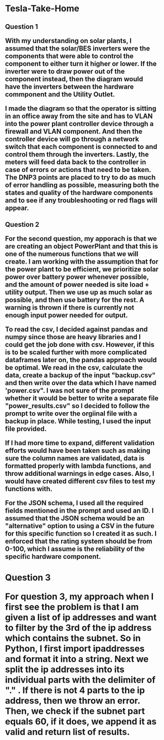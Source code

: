# Tesla-Take-Home

<h2> Question 1

<p>
With my understanding on solar plants, I assumed that the solar/BES inverters
were the components that were able to control the component to either turn it
higher or lower. If the inverter were to draw power out of the component instead,
then the diagram would have the inverters between the hardware commponent and
the Utility Outlet.

I made the diagram so that the operator is sitting in an office away from the 
site and has to VLAN into the power plant controller device through a firewall
and VLAN component. And then the controller device will go through a network
switch that each component is connected to and control them through the inverters.
Lastly, the meters will feed data back to the controller in case of errors or
actions that need to be taken. The DNP3 points are placed to try to do as much
of error handling as possible, measuring both the states and quality of the
hardware components and to see if any troubleshooting or red flags will appear.

</p>
<h2> Question 2
<p>
For the second question, my apporach is that we are creating an object
PowerPlant and that this is one of the numerous functions that we will create.
I am working with the assumption that for the power plant to be efficient, we
prioritize solar power over battery power whenever possible, and the amount
of power needed is site load + utility output. Then we use up as much solar as
possible, and then use battery for the rest. A warning is thrown if there is
currently not enough input power needed for output.

To read the csv, I decided against pandas and numpy since those are heavy
libraries and I could get the job done with csv. However, if this is to be
scaled further with more complicated dataframes later on, the pandas approach
would be optimal. We read in the csv, calculate the data, create a backup of the
input "backup.csv" and then write over the data which I have named 'power.csv".
I was not sure of the prompt whether it would be better to write a separate file
"power_results.csv" so I decided to follow the prompt to write over the orgiinal
file with a backup in place. While testing, I used the input file provided.

If I had more time to expand, different validation efforts would have been taken
such as making sure the column names are validated, data is formatted properly
with lambda functions, and throw additional warnings in edge cases. Also, I
would have created different csv files to test my functions with.

For the JSON schema, I used all the required fields mentioned in the prompt and
used an ID. I assumed that the JSON schema would be an "alternative" option to
using a CSV in the future for this specific function so I created it as such.
I enforced that the rating system should be from 0-100, which I assume is the
reliability of the specific hardware component.

</p>
<h1> Question 3

<p>
For question 3, my approach when I first see the problem is that I am given
a list of ip addresses and want to filter by the 3rd of the ip address which
contains the subnet. So in Python, I first import ipaddresses and format it into
a string. Next we split the ip addresses into its individual parts with the
delimiter of "." . If there is not 4 parts to the ip address, then we throw an
error. Then, we check if the subnet part equals 60, if it does, we append it 
as valid and return list of results.
</p>
